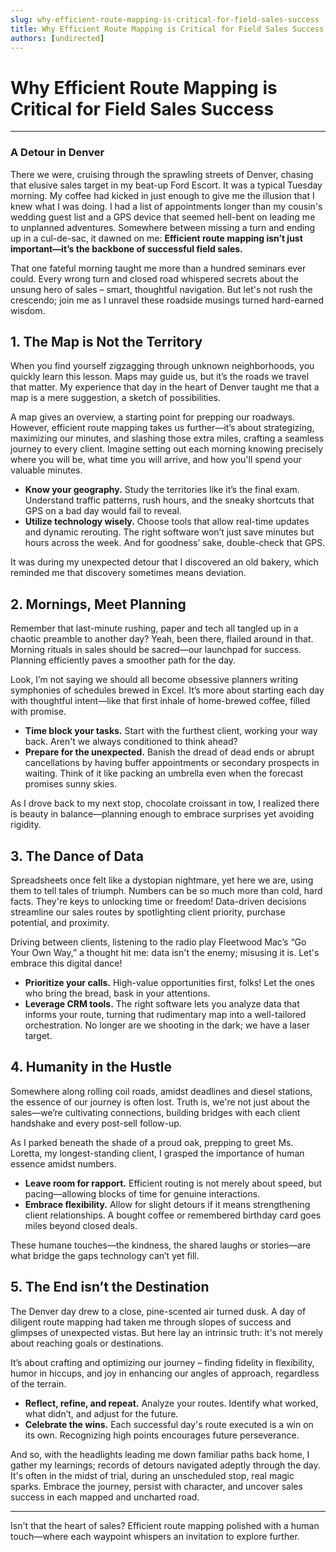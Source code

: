 ```yaml
---
slug: why-efficient-route-mapping-is-critical-for-field-sales-success
title: Why Efficient Route Mapping is Critical for Field Sales Success
authors: [undirected]
---
```



# Why Efficient Route Mapping is Critical for Field Sales Success

---

### A Detour in Denver

There we were, cruising through the sprawling streets of Denver, chasing that elusive sales target in my beat-up Ford Escort. It was a typical Tuesday morning. My coffee had kicked in just enough to give me the illusion that I knew what I was doing. I had a list of appointments longer than my cousin's wedding guest list and a GPS device that seemed hell-bent on leading me to unplanned adventures. Somewhere between missing a turn and ending up in a cul-de-sac, it dawned on me: **Efficient route mapping isn’t just important—it’s the backbone of successful field sales.**

That one fateful morning taught me more than a hundred seminars ever could. Every wrong turn and closed road whispered secrets about the unsung hero of sales – smart, thoughtful navigation. But let's not rush the crescendo; join me as I unravel these roadside musings turned hard-earned wisdom.

## 1. The Map is Not the Territory

When you find yourself zigzagging through unknown neighborhoods, you quickly learn this lesson. Maps may guide us, but it’s the roads we travel that matter. My experience that day in the heart of Denver taught me that a map is a mere suggestion, a sketch of possibilities. 

A map gives an overview, a starting point for prepping our roadways. However, efficient route mapping takes us further—it’s about strategizing, maximizing our minutes, and slashing those extra miles, crafting a seamless journey to every client. Imagine setting out each morning knowing precisely where you will be, what time you will arrive, and how you'll spend your valuable minutes.

- **Know your geography.** Study the territories like it’s the final exam. Understand traffic patterns, rush hours, and the sneaky shortcuts that GPS on a bad day would fail to reveal.
- **Utilize technology wisely.** Choose tools that allow real-time updates and dynamic rerouting. The right software won’t just save minutes but hours across the week. And for goodness’ sake, double-check that GPS.

It was during my unexpected detour that I discovered an old bakery, which reminded me that discovery sometimes means deviation.

## 2. Mornings, Meet Planning

Remember that last-minute rushing, paper and tech all tangled up in a chaotic preamble to another day? Yeah, been there, flailed around in that. Morning rituals in sales should be sacred—our launchpad for success. Planning efficiently paves a smoother path for the day.

Look, I’m not saying we should all become obsessive planners writing symphonies of schedules brewed in Excel. It’s more about starting each day with thoughtful intent—like that first inhale of home-brewed coffee, filled with promise.

- **Time block your tasks.** Start with the furthest client, working your way back. Aren't we always conditioned to think ahead?
- **Prepare for the unexpected.** Banish the dread of dead ends or abrupt cancellations by having buffer appointments or secondary prospects in waiting. Think of it like packing an umbrella even when the forecast promises sunny skies.

As I drove back to my next stop, chocolate croissant in tow, I realized there is beauty in balance—planning enough to embrace surprises yet avoiding rigidity.

## 3. The Dance of Data

Spreadsheets once felt like a dystopian nightmare, yet here we are, using them to tell tales of triumph. Numbers can be so much more than cold, hard facts. They're keys to unlocking time or freedom!
Data-driven decisions streamline our sales routes by spotlighting client priority, purchase potential, and proximity.

Driving between clients, listening to the radio play Fleetwood Mac’s “Go Your Own Way,” a thought hit me: data isn't the enemy; misusing it is. Let's embrace this digital dance!

- **Prioritize your calls.** High-value opportunities first, folks! Let the ones who bring the bread, bask in your attentions.
- **Leverage CRM tools.** The right software lets you analyze data that informs your route, turning that rudimentary map into a well-tailored orchestration. No longer are we shooting in the dark; we have a laser target.

## 4. Humanity in the Hustle

Somewhere along rolling coil roads, amidst deadlines and diesel stations, the essence of our journey is often lost. Truth is, we're not just about the sales—we’re cultivating connections, building bridges with each client handshake and every post-sell follow-up.

As I parked beneath the shade of a proud oak, prepping to greet Ms. Loretta, my longest-standing client, I grasped the importance of human essence amidst numbers.

- **Leave room for rapport.** Efficient routing is not merely about speed, but pacing—allowing blocks of time for genuine interactions.
- **Embrace flexibility.** Allow for slight detours if it means strengthening client relationships. A bought coffee or remembered birthday card goes miles beyond closed deals.

These humane touches—the kindness, the shared laughs or stories—are what bridge the gaps technology can’t yet fill.

## 5. The End isn’t the Destination

The Denver day drew to a close, pine-scented air turned dusk. A day of diligent route mapping had taken me through slopes of success and glimpses of unexpected vistas. But here lay an intrinsic truth: it's not merely about reaching goals or destinations.

It’s about crafting and optimizing our journey – finding fidelity in flexibility, humor in hiccups, and joy in enhancing our angles of approach, regardless of the terrain.

- **Reflect, refine, and repeat.** Analyze your routes. Identify what worked, what didn’t, and adjust for the future.
- **Celebrate the wins.** Each successful day's route executed is a win on its own. Recognizing high points encourages future perseverance.

And so, with the headlights leading me down familiar paths back home, I gather my learnings; records of detours navigated adeptly through the day. It's often in the midst of trial, during an unscheduled stop, real magic sparks. Embrace the journey, persist with character, and uncover sales success in each mapped and uncharted road.

---

Isn't that the heart of sales? Efficient route mapping polished with a human touch—where each waypoint whispers an invitation to explore further.